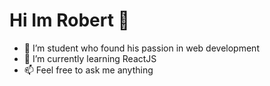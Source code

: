 <h1>Hi Im Robert 👋</h1>

- 👀 I’m student who found his passion in web development
- 🌱 I’m currently learning ReactJS
- 📫 Feel free to ask me anything

<!---
robo311/robo311 is a ✨ special ✨ repository because its `README.md` (this file) appears on your GitHub profile.
You can click the Preview link to take a look at your changes.
--->
